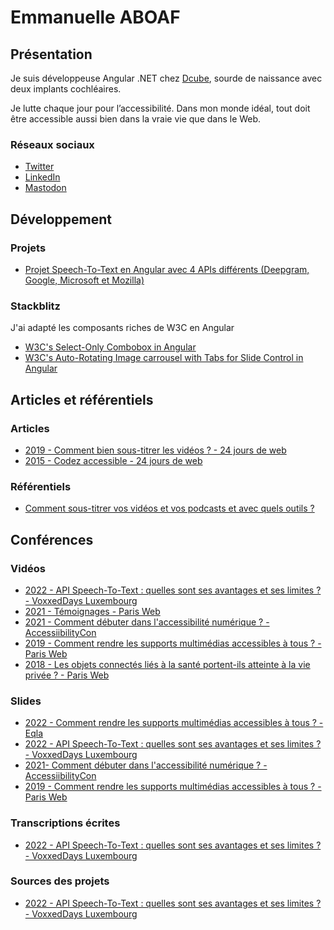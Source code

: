 # Emmanuelle ABOAF

## Présentation

Je suis développeuse Angular .NET chez [Dcube](https://www.dcube.fr), sourde de naissance avec deux implants cochléaires.

Je lutte chaque jour pour l’accessibilité. Dans mon monde idéal, tout doit être accessible aussi bien dans la vraie vie que dans le Web.

### Réseaux sociaux

- [Twitter](https://twitter.com/eaboaf_)
- [LinkedIn](https://www.linkedin.com/in/emmanuelle-aboaf/)
- [Mastodon](https://a11y.info/@eaboaf)

## Développement

### Projets

- [Projet Speech-To-Text en Angular avec 4 APIs différents (Deepgram, Google, Microsoft et Mozilla)](https://github.com/emma11y/speech-to-text)

### Stackblitz

J'ai adapté les composants riches de W3C en Angular

- [W3C's Select-Only Combobox in Angular](https://stackblitz.com/edit/emma11y-combobox-select-only-from-w3c?file=src%2Fapp%2Fapp.component.ts)
- [W3C's Auto-Rotating Image carrousel with Tabs for Slide Control in Angular](https://stackblitz.com/edit/emma11y-carousel-tablist-from-w3c?file=src%2Fapp%2Fapp.component.ts)

## Articles et référentiels

### Articles

- [2019 - Comment bien sous-titrer les vidéos ? - 24 jours de web](https://www.24joursdeweb.fr/2019/comment-bien-sous-titrer-les-videos/)
- [2015 - Codez accessible - 24 jours de web](https://www.24joursdeweb.fr/2015/codez-accessible/)

### Référentiels

- [Comment sous-titrer vos vidéos et vos podcasts et avec quels outils ?](https://github.com/emma11y/sous-titres)


## Conférences

### Vidéos 

- [2022 - API Speech-To-Text : quelles sont ses avantages et ses limites ? - VoxxedDays Luxembourg](https://www.youtube.com/watch?v=gEwFhuqoz_A)
- [2021 - Témoignages - Paris Web](https://www.paris-web.fr/2021/conferences/temoignages.php)
- [2021 - Comment débuter dans l'accessibilité numérique ? - AccessiibilityCon](https://www.youtube.com/watch?v=MJwkEYn0kuU&feature=youtu.be)
- [2019 - Comment rendre les supports multimédias accessibles à tous ? - Paris Web](https://www.paris-web.fr/2019/conferences/comment-rendre-les-supports-multimedias-accessibles-a-tous.php)
- [2018 - Les objets connectés liés à la santé portent-ils atteinte à la vie privée ? - Paris Web](https://www.paris-web.fr/2018/conferences/les-objets-connectes-lies-a-la-sante-portent-ils-atteinte-a-la-vie-privee.php)

### Slides

- [2022 - Comment rendre les supports multimédias accessibles à tous ? - Eqla](https://github.com/emma11y/a11y-medias-2022)
- [2022 - API Speech-To-Text : quelles sont ses avantages et ses limites ? - VoxxedDays Luxembourg](https://emma11y.github.io/speech-to-text-conference)
- [2021- Comment débuter dans l'accessibilité numérique ? - AccessiibilityCon](https://emma11y.github.io/accessibilityCon2020)
- [2019 - Comment rendre les supports multimédias accessibles à tous ? - Paris Web](https://emma11y.github.io/parisweb2019)

### Transcriptions écrites

- [2022 - API Speech-To-Text : quelles sont ses avantages et ses limites ? - VoxxedDays Luxembourg](https://github.com/emma11y/speech-to-text-conference)

### Sources des projets

- [2022 - API Speech-To-Text : quelles sont ses avantages et ses limites ? - VoxxedDays Luxembourg](https://github.com/emma11y/https://github.com/emma11y/speech-to-text)

<!--
**emma11y/emma11y** is a ✨ _special_ ✨ repository because its `README.md` (this file) appears on your GitHub profile.

Here are some ideas to get you started:

- 🔭 I’m currently working on ...
- 🌱 I’m currently learning ...
- 👯 I’m looking to collaborate on ...
- 🤔 I’m looking for help with ...
- 💬 Ask me about ...
- 📫 How to reach me: ...
- 😄 Pronouns: ...
- ⚡ Fun fact: ...
-->
